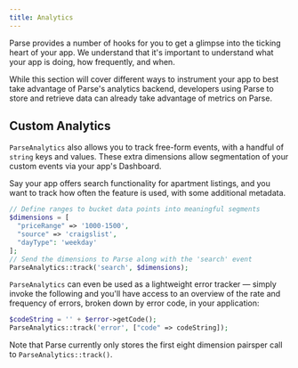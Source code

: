 ```yaml
---
title: Analytics
---
```


Parse provides a number of hooks for you to get a glimpse into the ticking heart of your app. We understand that it's important to understand what your app is doing, how frequently, and when.

While this section will cover different ways to instrument your app to best take advantage of Parse's analytics backend, developers using Parse to store and retrieve data can already take advantage of metrics on Parse.

## Custom Analytics

`ParseAnalytics` also allows you to track free-form events, with a handful of `string` keys and values. These extra dimensions allow segmentation of your custom events via your app's Dashboard.

Say your app offers search functionality for apartment listings, and you want to track how often the feature is used, with some additional metadata.

```php
// Define ranges to bucket data points into meaningful segments
$dimensions = [
  "priceRange" => '1000-1500', 
  "source" => 'craigslist', 
  "dayType": 'weekday'
];
// Send the dimensions to Parse along with the 'search' event
ParseAnalytics::track('search', $dimensions);
```

`ParseAnalytics` can even be used as a lightweight error tracker &mdash; simply invoke the following and you'll have access to an overview of the rate and frequency of errors, broken down by error code, in your application:

```php
$codeString = '' + $error->getCode();
ParseAnalytics::track('error', ["code" => codeString]);
```

Note that Parse currently only stores the first eight dimension pairsper call to `ParseAnalytics::track()`.
